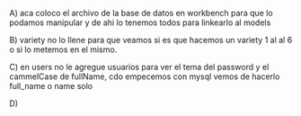 A) aca coloco el archivo de la base de datos en workbench para que lo podamos manipular y de ahi lo tenemos todos para linkearlo al models

B) variety no lo llene para que veamos si es que hacemos un variety 1 al al 6 o si lo metemos en el mismo.

C) en users no le agregue usuarios para ver el tema del password y el cammelCase de fullName, cdo empecemos con mysql vemos de hacerlo full_name o name solo

D)